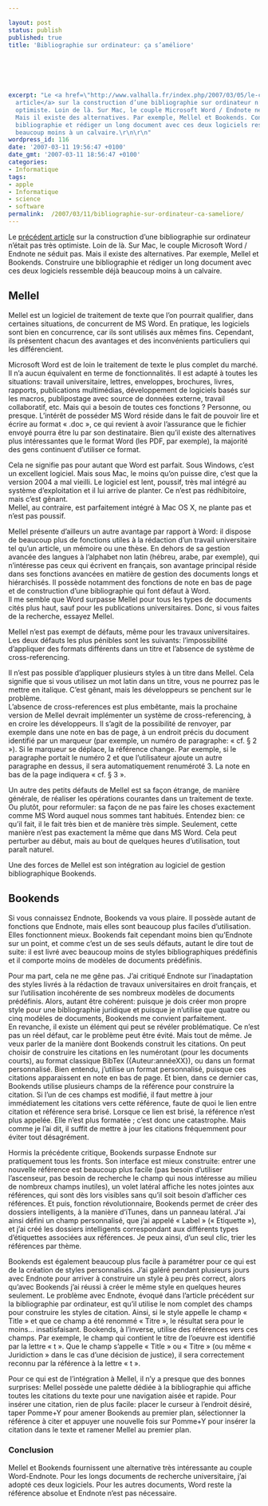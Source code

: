 ```yaml
---

layout: post
status: publish
published: true
title: 'Bibliographie sur ordinateur: ça s’améliore'

  
  



excerpt: "Le <a href=\"http://www.valhalla.fr/index.php/2007/03/05/le-calvaire-de-la-bibliographie-sur-ordinateur/\">précédent
  article</a> sur la construction d’une bibliographie sur ordinateur n’était pas très
  optimiste. Loin de là. Sur Mac, le couple Microsoft Word / Endnote ne séduit pas.
  Mais il existe des alternatives. Par exemple, Mellel et Bookends. Construire une
  bibliographie et rédiger un long document avec ces deux logiciels ressemble déjà
  beaucoup moins à un calvaire.\r\n\r\n"
wordpress_id: 116
date: '2007-03-11 19:56:47 +0100'
date_gmt: '2007-03-11 18:56:47 +0100'
categories:
- Informatique
tags:
- apple
- Informatique
- science
- software
permalink:  /2007/03/11/bibliographie-sur-ordinateur-ca-sameliore/
---
```

<p>Le <a href="http://www.valhalla.fr/index.php/2007/03/05/le-calvaire-de-la-bibliographie-sur-ordinateur/">précédent article</a> sur la construction d’une bibliographie sur ordinateur n’était pas très optimiste. Loin de là. Sur Mac, le couple Microsoft Word / Endnote ne séduit pas. Mais il existe des alternatives. Par exemple, Mellel et Bookends. Construire une bibliographie et rédiger un long document avec ces deux logiciels ressemble déjà beaucoup moins à un calvaire.</p>
<p><a id="more"></a><a id="more-116"></a></p>
<h2>Mellel</h2>
<p>Mellel est un logiciel de traitement de texte que l’on pourrait qualifier, dans certaines situations, de concurrent de MS Word. En pratique, les logiciels sont bien en concurrence, car ils sont utilisés aux mêmes fins. Cependant, ils présentent chacun des avantages et des inconvénients particuliers qui les différencient.</p>
<p>Microsoft Word est de loin le traitement de texte le plus complet du marché. Il n’a aucun équivalent en terme de fonctionnalités. Il est adapté à toutes les situations: travail universitaire, lettres, enveloppes, brochures, livres, rapports, publications multimédias, développement de logiciels basés sur les macros, publipostage avec source de données externe, travail collaboratif, etc. Mais qui a besoin de toutes ces fonctions ? Personne, ou presque. L’intérêt de posséder MS Word réside dans le fait de pouvoir lire et écrire au format « .doc », ce qui revient à avoir l’assurance que le fichier envoyé pourra être lu par son destinataire. Bien qu’il existe des alternatives plus intéressantes que le format Word (les PDF, par exemple), la majorité des gens continuent d’utiliser ce format.</p>
<p>Cela ne signifie pas pour autant que Word est parfait. Sous Windows, c’est un excellent logiciel. Mais sous Mac, le moins qu’on puisse dire, c’est que la version 2004 a mal vieilli. Le logiciel est lent, poussif, très mal intégré au système d’exploitation et il lui arrive de planter. Ce n’est pas rédhibitoire, mais c’est gênant.<br />
Mellel, au contraire, est parfaitement intégré à Mac OS X, ne plante pas et n’est pas poussif.</p>
<p>Mellel présente d’ailleurs un autre avantage par rapport à Word: il dispose de beaucoup plus de fonctions utiles à la rédaction d’un travail universitaire tel qu’un article, un mémoire ou une thèse. En dehors de sa gestion avancée des langues à l’alphabet non latin (hébreu, arabe, par exemple), qui n’intéresse pas ceux qui écrivent en français, son avantage principal réside dans ses fonctions avancées en matière de gestion des documents longs et hiérarchisés. Il possède notamment des fonctions de note en bas de page et de construction d’une bibliographie qui font défaut à Word.<br />
Il me semble que Word surpasse Mellel pour tous les types de documents cités plus haut, sauf pour les publications universitaires. Donc, si vous faites de la recherche, essayez Mellel.</p>
<p>Mellel n’est pas exempt de défauts, même pour les travaux universitaires. Les deux défauts les plus pénibles sont les suivants: l’impossibilité d’appliquer des formats différents dans un titre et l’absence de système de cross-referencing.</p>
<p>Il n’est pas possible d’appliquer plusieurs styles à un titre dans Mellel. Cela signifie que si vous utilisez un mot latin dans un titre, vous ne pourrez pas le mettre en italique. C’est gênant, mais les développeurs se penchent sur le problème.<br />
L’absence de cross-references est plus embêtante, mais la prochaine version de Mellel devrait implémenter un système de cross-referencing, à en croire les développeurs. Il s’agit de la possibilité de renvoyer, par exemple dans une note en bas de page, à un endroit précis du document identifié par un marqueur (par exemple, un numéro de paragraphe: « cf. § 2 »). Si le marqueur se déplace, la référence change. Par exemple, si le paragraphe portait le numéro 2 et que l’utilisateur ajoute un autre paragraphe en dessus, il sera automatiquement renuméroté 3. La note en bas de la page indiquera « cf. § 3 ».</p>
<p>Un autre des petits défauts de Mellel est sa façon étrange, de manière générale, de réaliser les opérations courantes dans un traitement de texte. Ou plutôt, pour reformuler: sa façon de ne pas faire les choses exactement comme MS Word auquel nous sommes tant habitués. Entendez bien: ce qu’il fait, il le fait très bien et de manière très simple. Seulement, cette manière n’est pas exactement la même que dans MS Word. Cela peut perturber au début, mais au bout de quelques heures d’utilisation, tout paraît naturel.</p>
<p>Une des forces de Mellel est son intégration au logiciel de gestion bibliographique Bookends.</p>
<h2>Bookends</h2>
<p>Si vous connaissez Endnote, Bookends va vous plaire. Il possède autant de fonctions que Endnote, mais elles sont beaucoup plus faciles d’utilisation. Elles fonctionnent mieux. Bookends fait cependant moins bien qu’Endnote sur un point, et comme c’est un de ses seuls défauts, autant le dire tout de suite: il est livré avec beaucoup moins de styles bibliographiques prédéfinis et il comporte moins de modèles de documents prédéfinis.</p>
<p>Pour ma part, cela ne me gêne pas. J’ai critiqué Endnote sur l’inadaptation des styles livrés à la rédaction de travaux universitaires en droit français, et sur l’utilisation incohérente de ses nombreux modèles de documents prédéfinis. Alors, autant être cohérent: puisque je dois créer mon propre style pour une bibliographie juridique et puisque je n’utilise que quatre ou cinq modèles de documents, Bookends me convient parfaitement.<br />
En revanche, il existe un élément qui peut se révéler problématique. Ce n’est pas un réel défaut, car le problème peut être évité. Mais tout de même. Je veux parler de la manière dont Bookends construit les citations. On peut choisir de construire les citations en les numérotant (pour les documents courts), au format classique BibTex ({Auteur:annéeXX}), ou dans un format personnalisé. Bien entendu, j’utilise un format personnalisé, puisque ces citations apparaissent en note en bas de page. Et bien, dans ce dernier cas, Bookends utilise plusieurs champs de la référence pour construire la citation. Si l’un de ces champs est modifié, il faut mettre à jour immédiatement les citations vers cette référence, faute de quoi le lien entre citation et référence sera brisé. Lorsque ce lien est brisé, la référence n’est plus appelée. Elle n’est plus formatée ; c’est donc une catastrophe. Mais comme je l’ai dit, il suffit de mettre à jour les citations fréquemment pour éviter tout désagrément.</p>
<p>Hormis la précédente critique, Bookends surpasse Endnote sur pratiquement tous les fronts. Son interface est mieux construite: entrer une nouvelle référence est beaucoup plus facile (pas besoin d’utiliser l’ascenseur, pas besoin de recherche le champ qui nous intéresse au milieu de nombreux champs inutiles), un volet latéral affiche les notes jointes aux références, qui sont dès lors visibles sans qu’il soit besoin d’afficher ces références. Et puis, fonction révolutionnaire, Bookends permet de créer des dossiers intelligents, à la manière d’iTunes, dans un panneau latéral. J’ai ainsi défini un champ personnalisé, que j’ai appelé « Label » (« Etiquette »), et j’ai créé les dossiers intelligents correspondant aux différents types d’étiquettes associées aux références. Je peux ainsi, d’un seul clic, trier les références par thème.</p>
<p>Bookends est également beaucoup plus facile à paramétrer pour ce qui est de la création de styles personnalisés. J’ai galéré pendant plusieurs jours avec Endnote pour arriver à construire un style à peu près correct, alors qu’avec Bookends j’ai réussi à créer le même style en quelques heures seulement. Le problème avec Endnote, évoqué dans l’article précédent sur la bibliographie par ordinateur, est qu’il utilise le nom complet des champs pour construire les styles de citation. Ainsi, si le style appelle le champ « Title » et que ce champ a été renommé « Titre », le résultat sera pour le moins... insatisfaisant. Bookends, à l’inverse, utilise des références vers ces champs. Par exemple, le champ qui contient le titre de l’oeuvre est identifié par la lettre « t ». Que le champ s’appelle « Title » ou « Titre » (ou même « Juridiction » dans le cas d’une décision de justice), il sera correctement reconnu par la référence à la lettre « t ».</p>
<p>Pour ce qui est de l’intégration à Mellel, il n’y a presque que des bonnes surprises: Mellel possède une palette dédiée à la bibliographie qui affiche toutes les citations du texte pour une navigation aisée et rapide. Pour insérer une citation, rien de plus facile: placer le curseur à l’endroit désiré, taper Pomme+Y pour amener Bookends au premier plan, sélectionner la référence à citer et appuyer une nouvelle fois sur Pomme+Y pour insérer la citation dans le texte et ramener Mellel au premier plan.</p>
<h3>Conclusion</h3>
<p>Mellel et Bookends fournissent une alternative très intéressante au couple Word-Endnote. Pour les longs documents de recherche universitaire, j’ai adopté ces deux logiciels. Pour les autres documents, Word reste la référence absolue et Endnote n’est pas nécessaire.</p>
